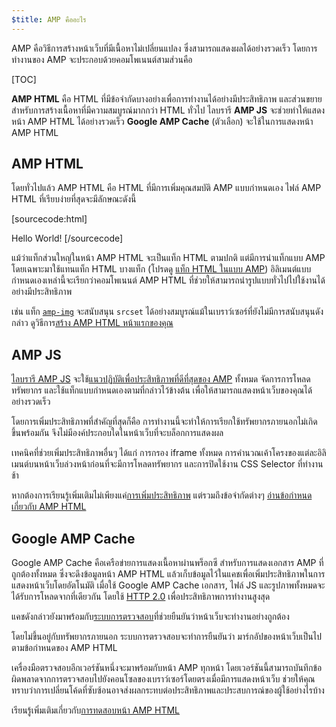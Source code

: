 ```yaml
---
$title: AMP คืออะไร
---
```

<amp-youtube
    data-videoid="lBTCB7yLs8Y"
    layout="responsive"
    width="480" height="270">
</amp-youtube>

AMP คือวิธีการสร้างหน้าเว็บที่มีเนื้อหาไม่เปลี่ยนแปลง ซึ่งสามารถแสดงผลได้อย่างรวดเร็ว
โดยการทำงานของ AMP จะประกอบด้วยคอมโพเนนต์สามส่วนคือ

[TOC]

**AMP HTML** คือ HTML ที่มีข้อจำกัดบางอย่างเพื่อการทำงานได้อย่างมีประสิทธิภาพ
และส่วนขยายสำหรับการสร้างเนื้อหาที่มีความสมบูรณ์มากกว่า HTML ทั่วไป
ไลบรารี **AMP JS** จะช่วยทำให้แสดงหน้า AMP HTML ได้อย่างรวดเร็ว
**Google AMP Cache** (ตัวเลือก) จะใช้ในการแสดงหน้า AMP HTML

## AMP HTML

โดยทั่วไปแล้ว AMP HTML คือ HTML ที่มีการเพิ่มคุณสมบัติ AMP แบบกำหนดเอง
ไฟล์ AMP HTML ที่เรียบง่ายที่สุดจะมีลักษณะดังนี้

[sourcecode:html]
<!doctype html>
<html ⚡>
 <head>
   <meta charset="utf-8">
   <link rel="canonical" href="hello-world.html">
   <meta name="viewport" content="width=device-width,minimum-scale=1,initial-scale=1">
   <style amp-boilerplate>body{-webkit-animation:-amp-start 8s steps(1,end) 0s 1 normal both;-moz-animation:-amp-start 8s steps(1,end) 0s 1 normal both;-ms-animation:-amp-start 8s steps(1,end) 0s 1 normal both;animation:-amp-start 8s steps(1,end) 0s 1 normal both}@-webkit-keyframes -amp-start{from{visibility:hidden}to{visibility:visible}}@-moz-keyframes -amp-start{from{visibility:hidden}to{visibility:visible}}@-ms-keyframes -amp-start{from{visibility:hidden}to{visibility:visible}}@-o-keyframes -amp-start{from{visibility:hidden}to{visibility:visible}}@keyframes -amp-start{from{visibility:hidden}to{visibility:visible}}</style><noscript><style amp-boilerplate>body{-webkit-animation:none;-moz-animation:none;-ms-animation:none;animation:none}</style></noscript>
   <script async src="https://cdn.ampproject.org/v0.js"></script>
 </head>
 <body>Hello World!</body>
</html>
[/sourcecode]

แม้ว่าแท็กส่วนใหญ่ในหน้า AMP HTML จะเป็นแท็ก HTML ตามปกติ
แต่มีการนำแท็กแบบ AMP โดยเฉพาะมาใช้แทนแท็ก HTML บางแท็ก (โปรดดู
[แท็ก HTML ในแบบ AMP](https://github.com/ampproject/amphtml/blob/master/spec/amp-html-format.md))
อิลิเมนต์แบบกำหนดเองเหล่านี้จะเรียกว่าคอมโพเนนต์ AMP HTML
ที่ช่วยให้สามารถนำรูปแบบทั่วไปไปใช้งานได้อย่างมีประสิทธิภาพ

เช่น แท็ก [`amp-img`](/docs/reference/amp-img.html)
จะสนับสนุน `srcset` ได้อย่างสมบูรณ์แม้ในเบราว์เซอร์ที่ยังไม่มีการสนับสนุนดังกล่าว
ดูวิธีการ[สร้าง AMP HTML หน้าแรกของคุณ](/docs/get_started/create_page.html)

## AMP JS

[ไลบรารี AMP JS](https://github.com/ampproject/amphtml/tree/master/src) จะใช้[แนวปฏิบัติเพื่อประสิทธิภาพที่ดีที่สุดของ AMP](/docs/get_started/technical_overview.html)
ทั้งหมด
จัดการการโหลดทรัพยากร และใช้แท็กแบบกำหนดเองตามที่กล่าวไว้ข้างต้น
เพื่อให้สามารถแสดงหน้าเว็บของคุณได้อย่างรวดเร็ว

โดยการเพิ่มประสิทธิภาพที่สำคัญที่สุดก็คือ การทำงานนี้จะทำให้การเรียกใช้ทรัพยากรภายนอกไม่เกิดขึ้นพร้อมกัน จึงไม่มีองค์ประกอบใดในหน้าเว็บที่จะบล็อกการแสดงผล

เทคนิคที่ช่วยเพิ่มประสิทธิภาพอื่นๆ ได้แก่ การกรอง iframe ทั้งหมด การคำนวณเค้าโครงของแต่ละอิลิเมนต์บนหน้าเว็บล่วงหน้าก่อนที่จะมีการโหลดทรัพยากร และการปิดใช้งาน CSS Selector ที่ทำงานช้า

หากต้องการเรียนรู้เพิ่มเติมไม่เพียงแค่[การเพิ่มประสิทธิภาพ](/docs/get_started/technical_overview.html) แต่รวมถึงข้อจำกัดต่างๆ [อ่านข้อกำหนดเกี่ยวกับ AMP HTML](https://github.com/ampproject/amphtml/blob/master/spec/amp-html-format.md)

## Google AMP Cache

Google AMP Cache คือเครือข่ายการแสดงเนื้อหาผ่านพร็อกซี
สำหรับการแสดงเอกสาร AMP ที่ถูกต้องทั้งหมด
ซึ่งจะดึงข้อมูลหน้า AMP HTML แล้วเก็บข้อมูลไว้ในแคชเพื่อเพิ่มประสิทธิภาพในการแสดงหน้าเว็บโดยอัตโนมัติ
เมื่อใช้ Google AMP Cache เอกสาร, ไฟล์ JS และรูปภาพทั้งหมดจะได้รับการโหลดจากที่เดียวกัน โดยใช้
[HTTP 2.0](https://http2.github.io/)
เพื่อประสิทธิภาพการทำงานสูงสุด

แคชดังกล่าวยังมาพร้อมกับ[ระบบการตรวจสอบ](https://github.com/ampproject/amphtml/tree/master/validator)ที่ช่วยยืนยันว่าหน้าเว็บจะทำงานอย่างถูกต้อง


โดยไม่ขึ้นอยู่กับทรัพยากรภายนอก
ระบบการตรวจสอบจะทำการยืนยันว่า
มาร์กอัปของหน้าเว็บเป็นไปตามข้อกำหนดของ AMP HTML

เครื่องมือตรวจสอบอีกเวอร์ชันหนึ่งจะมาพร้อมกับหน้า AMP ทุกหน้า โดยเวอร์ชันนี้สามารถบันทึกข้อผิดพลาดจากการตรวจสอบไปยังคอนโซลของเบราว์เซอร์โดยตรงเมื่อมีการแสดงหน้าเว็บ
ช่วยให้คุณทราบว่าการเปลี่ยนโค้ดที่ซับซ้อนอาจส่งผลกระทบต่อประสิทธิภาพและประสบการณ์ของผู้ใช้อย่างไรบ้าง


เรียนรู้เพิ่มเติมเกี่ยวกับ[การทดสอบหน้า AMP HTML](/docs/guides/validate.html)
